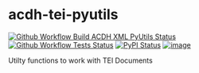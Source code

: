 # acdh-tei-pyutils

[![Github Workflow Build ACDH XML PyUtils Status](https://github.com/acdh-oeaw/acdh-tei-pyutils/workflows/Build/badge.svg)](https://github.com/acdh-oeaw/acdh-tei-pyutils/workflows/Build/badge.svg)
[![Github Workflow Tests Status](https://github.com/acdh-oeaw/acdh-tei-pyutils/workflows/Test/badge.svg)](https://github.com/acdh-oeaw/acdh-tei-pyutils/workflows/Test/badge.svg)
[![PyPI Status](https://img.shields.io/pypi/v/acdh-tei-pyutils.svg)](https://pypi.python.org/pypi/acdh-tei-pyutils)
[![image](https://codecov.io/gh/acdh-oeaw/acdh-tei-pyutils/branch/master/graph/badge.svg?token=y6HUg72XnH)](https://codecov.io/gh/acdh-oeaw/acdh-tei-pyutils)

Utilty functions to work with TEI Documents
